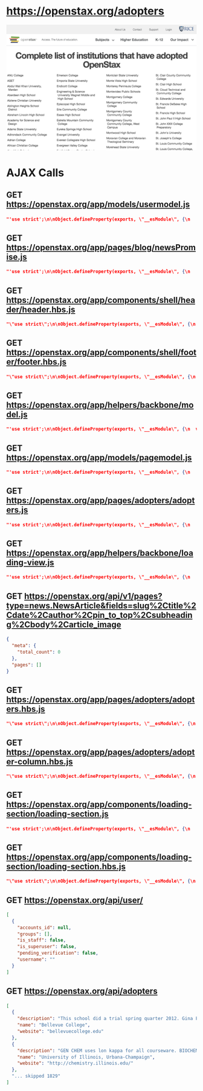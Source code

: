 # https://openstax.org/adopters

![image](./openstax.org_adopters.png)

# AJAX Calls

## GET https://openstax.org/app/models/usermodel.js

```json
"'use strict';\n\nObject.defineProperty(exports, \"__esModule\", {\n    value: true\n});\n\nvar _createClass = function () { function defineProperties(target,  ... 3500 more"
```

## GET https://openstax.org/app/pages/blog/newsPromise.js

```json
"'use strict';\n\nObject.defineProperty(exports, \"__esModule\", {\n    value: true\n});\n\nvar _pagemodel = require('~/models/pagemodel');\n\nvar _pagemodel2 =  ... 419 more"
```

## GET https://openstax.org/app/components/shell/header/header.hbs.js

```json
"\"use strict\";\n\nObject.defineProperty(exports, \"__esModule\", {\n    value: true\n});\nexports.template = undefined;\n\nvar _typeof = typeof Symbol === \"func ... 7839 more"
```

## GET https://openstax.org/app/components/shell/footer/footer.hbs.js

```json
"\"use strict\";\n\nObject.defineProperty(exports, \"__esModule\", {\n    value: true\n});\nexports.template = undefined;\n\nvar _handlebars = require(\"handlebars ... 3079 more"
```

## GET https://openstax.org/app/helpers/backbone/model.js

```json
"'use strict';\n\nObject.defineProperty(exports, \"__esModule\", {\n  value: true\n});\n\nvar _backbone = require('backbone');\n\nvar _backbone2 = _interopRequir ... 376 more"
```

## GET https://openstax.org/app/models/pagemodel.js

```json
"'use strict';\n\nObject.defineProperty(exports, \"__esModule\", {\n    value: true\n});\nexports.default = undefined;\n\nvar _model = require('~/helpers/backbo ... 1958 more"
```

## GET https://openstax.org/app/pages/adopters/adopters.js

```json
"'use strict';\n\nObject.defineProperty(exports, \"__esModule\", {\n    value: true\n});\nexports.default = undefined;\n\nvar _get = function get(object, proper ... 9682 more"
```

## GET https://openstax.org/app/helpers/backbone/loading-view.js

```json
"'use strict';\n\nObject.defineProperty(exports, \"__esModule\", {\n    value: true\n});\n\nvar _createClass = function () { function defineProperties(target,  ... 7101 more"
```

## GET https://openstax.org/api/v1/pages?type=news.NewsArticle&fields=slug%2Ctitle%2Cdate%2Cauthor%2Cpin_to_top%2Csubheading%2Cbody%2Carticle_image

```json
{
  "meta": {
    "total_count": 0
  },
  "pages": []
}
```

## GET https://openstax.org/app/pages/adopters/adopters.hbs.js

```json
"\"use strict\";\n\nObject.defineProperty(exports, \"__esModule\", {\n    value: true\n});\nexports.template = undefined;\n\nvar _handlebars = require(\"handlebars ... 508 more"
```

## GET https://openstax.org/app/pages/adopters/adopter-column.hbs.js

```json
"\"use strict\";\n\nObject.defineProperty(exports, \"__esModule\", {\n    value: true\n});\nexports.template = undefined;\n\nvar _handlebars = require(\"handlebars ... 851 more"
```

## GET https://openstax.org/app/components/loading-section/loading-section.js

```json
"'use strict';\n\nObject.defineProperty(exports, \"__esModule\", {\n    value: true\n});\nexports.default = undefined;\n\nvar _createClass = function () { funct ... 2490 more"
```

## GET https://openstax.org/app/components/loading-section/loading-section.hbs.js

```json
"\"use strict\";\n\nObject.defineProperty(exports, \"__esModule\", {\n    value: true\n});\nexports.template = undefined;\n\nvar _handlebars = require(\"handlebars ... 3688 more"
```

## GET https://openstax.org/api/user/

```json
[
  {
    "accounts_id": null,
    "groups": [],
    "is_staff": false,
    "is_superuser": false,
    "pending_verification": false,
    "username": ""
  }
]
```

## GET https://openstax.org/api/adopters

```json
[
  {
    "description": "This school did a trial spring quarter 2012. Gina Fiorini, Emily sprafk and Jennie Meyer. Thank you for giving Gina, Emily and myself the trial course ... 667 more",
    "name": "Bellevue College",
    "website": "bellevuecollege.edu"
  },
  {
    "description": "GEN CHEM uses lon kappa for all courseware. BIOCHEM uses lon kappa for courseware INTRO CHEM uses lon kappa ORG CHEM uses ACE ===== Sapling Product: O ... 2414 more",
    "name": "University of Illinois, Urbana-Champaign",
    "website": "http://chemistry.illinois.edu/"
  },
  "... skipped 1829"
]
```

